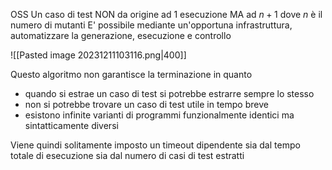 OSS Un caso di test NON da origine ad 1 esecuzione MA ad $n+1$ dove $n$ è il numero di mutanti
E' possibile mediante un'opportuna infrastruttura, automatizzare la generazione, esecuzione e controllo

![[Pasted image 20231211103116.png|400]]

Questo algoritmo non garantisce la terminazione in quanto
- quando si estrae un caso di test si potrebbe estrarre sempre lo stesso
- non si potrebbe trovare un caso di test utile in tempo breve
- esistono infinite varianti di programmi funzionalmente identici ma sintatticamente diversi

Viene quindi solitamente imposto un timeout dipendente sia dal tempo totale di esecuzione sia dal numero di casi di test estratti
